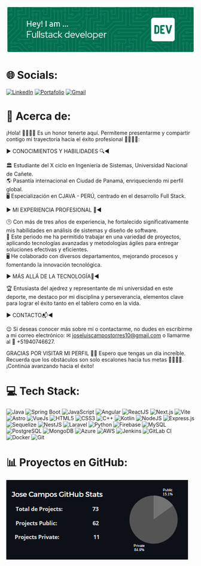 ![Header](./github-header-image2.png)

# 🌐 Socials:
[![LinkedIn](https://img.shields.io/badge/LinkedIn-0077B5?style=for-the-badge&logo=linkedin&logoColor=white)](https://www.linkedin.com/in/josecampost/) [![Portafolio](https://img.shields.io/badge/Portafolio-0078D4?style=for-the-badge&logo=webex&logoColor=white)](https://portafolio.io)
[![Gmail](https://img.shields.io/badge/Gmail-EA4335?style=for-the-badge&logo=gmail&logoColor=white)](mailto:joseluiscampostorres10@gmail.com)

# 💼 Acerca de:
¡Hola! 🙋🏽‍♂️😄 Es un honor tenerte aquí. Permíteme presentarme y compartir contigo mi trayectoria hacia el éxito profesional 👨🏽‍💻🚀:

▶️ CONOCIMIENTOS Y HABILIDADES 🔍◀️

🏛 Estudiante del X ciclo en Ingeniería de Sistemas, Universidad Nacional de Cañete.<br>
🌎 Pasantía internacional en Ciudad de Panamá, enriqueciendo mi perfil global.<br>
🖥️ Especialización en CJAVA - PERÚ, centrado en el desarrollo Full Stack.<br>

▶️ MI EXPERIENCIA PROFESIONAL 🧰◀️

🕒 Con más de tres años de experiencia, he fortalecido significativamente mis habilidades en análisis de sistemas y diseño de software.<br>
🤝 Este periodo me ha permitido trabajar en una variedad de proyectos, aplicando tecnologías avanzadas y metodologías ágiles para entregar soluciones efectivas y eficientes.<br>
🖥 He colaborado con diversos departamentos, mejorando procesos y fomentando la innovación tecnológica.<br>

▶️ MÁS ALLÁ DE LA TECNOLOGÍA🌱◀️

🏆 Entusiasta del ajedrez y representante de mi universidad en este deporte, me destaco por mi disciplina y perseverancia, elementos clave para lograr el éxito tanto en el tablero como en la vida.

▶️ CONTACTO📬◀️

😉 Si deseas conocer más sobre mí o contactarme, no dudes en escribirme a mi correo electrónico: ✉ joseluiscampostorres10@gmail.com o llamarme al 📱 +51940746627.

GRACIAS POR VISITAR MI PERFIL 🌟🎉 Espero que tengas un día increíble. Recuerda que los obstáculos son solo escalones hacia tus metas 👨🏽‍💻📌. ¡Continúa avanzando hacia el éxito!

# 💻 Tech Stack:

![Java](https://img.shields.io/badge/java-%23ED8B00.svg?style=for-the-badge&logo=java&logoColor=white)
![Spring Boot](https://img.shields.io/badge/spring%20boot-%236DB33F.svg?style=for-the-badge&logo=springboot&logoColor=white)
![JavaScript](https://img.shields.io/badge/javascript-%23323330.svg?style=for-the-badge&logo=javascript&logoColor=%23F7DF1E)
![Angular](https://img.shields.io/badge/angular-%23DD0031.svg?style=for-the-badge&logo=angular&logoColor=white)
![ReactJS](https://img.shields.io/badge/react-%2320232a.svg?style=for-the-badge&logo=react&logoColor=%2361DAFB)
![Next.js](https://img.shields.io/badge/next%20js-000000?style=for-the-badge&logo=nextdotjs&logoColor=white)
 ![Vite](https://img.shields.io/badge/Vite-B73BFE?style=for-the-badge&logo=vite&logoColor=FFD62E) 
![Astro](https://img.shields.io/badge/Astro-0C1222?style=for-the-badge&logo=astro&logoColor=FDFDFE)
![VueJs](https://img.shields.io/badge/vuejs-%2335495e.svg?style=for-the-badge&logo=vue.js&logoColor=%234FC08D)
![HTML5](https://img.shields.io/badge/html5-%23E34F26.svg?style=for-the-badge&logo=html5&logoColor=white) 
![CSS3](https://img.shields.io/badge/css3-%231572B6.svg?style=for-the-badge&logo=css3&logoColor=white) 
![C++](https://img.shields.io/badge/c++-%2300599C.svg?style=for-the-badge&logo=c%2B%2B&logoColor=white)
 ![Kotlin](https://img.shields.io/badge/kotlin-%230095D5.svg?style=for-the-badge&logo=kotlin&logoColor=white)
![NodeJS](https://img.shields.io/badge/node.js-6DA55F?style=for-the-badge&logo=node.js&logoColor=white)
![Express.js](https://img.shields.io/badge/express.js-%23404d59.svg?style=for-the-badge&logo=express&logoColor=%2361DAFB) 
![Sequelize](https://img.shields.io/badge/sequelize-%23323330.svg?style=for-the-badge&logo=sequelize&logoColor=blue)
![NestJS](https://img.shields.io/badge/nestjs-%23E0234E.svg?style=for-the-badge&logo=nestjs&logoColor=white)
![Laravel](https://img.shields.io/badge/laravel-%23FF2D20.svg?style=for-the-badge&logo=laravel&logoColor=white)
![Python](https://img.shields.io/badge/python-%233776AB.svg?style=for-the-badge&logo=python&logoColor=white)
![Firebase](https://img.shields.io/badge/firebase-%23FFCA28.svg?style=for-the-badge&logo=firebase&logoColor=black)
![MySQL](https://img.shields.io/badge/mysql-%2300f.svg?style=for-the-badge&logo=mysql&logoColor=white)
![PostgreSQL](https://img.shields.io/badge/postgres-%23316192.svg?style=for-the-badge&logo=postgresql&logoColor=white)
![MongoDB](https://img.shields.io/badge/mongodb-%234ea94b.svg?style=for-the-badge&logo=mongodb&logoColor=white)
![Azure](https://img.shields.io/badge/azure-%230072C6.svg?style=for-the-badge&logo=microsoftazure&logoColor=white)
![AWS](https://img.shields.io/badge/AWS-%23232F3E.svg?style=for-the-badge&logo=amazonaws&logoColor=white)
![Jenkins](https://img.shields.io/badge/jenkins-%232C5263.svg?style=for-the-badge&logo=jenkins&logoColor=white)
![GitLab CI](https://img.shields.io/badge/gitlab%20ci-%23181717.svg?style=for-the-badge&logo=gitlab&logoColor=white)
![Docker](https://img.shields.io/badge/docker-%230db7ed.svg?style=for-the-badge&logo=docker&logoColor=white)
![Git](https://img.shields.io/badge/git-%23F05033.svg?style=for-the-badge&logo=git&logoColor=white)

# 📊 Proyectos en GitHub:
![Proyectos GitHub](./status.png)
